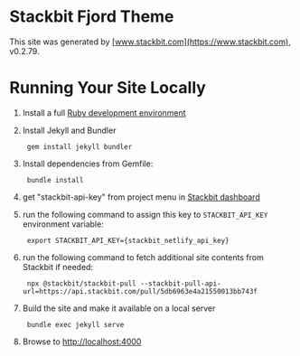 # Stackbit Fjord Theme

This site was generated by [www.stackbit.com](https://www.stackbit.com), v0.2.79.

# Running Your Site Locally

1. Install a full [Ruby development environment](https://jekyllrb.com/docs/installation/)

1. Install Jekyll and Bundler

        gem install jekyll bundler

1. Install dependencies from Gemfile:

        bundle install

1. get "stackbit-api-key" from project menu in [Stackbit dashboard](https://app.stackbit.com/dashboard)

1. run the following command to assign this key to `STACKBIT_API_KEY` environment variable:

        export STACKBIT_API_KEY={stackbit_netlify_api_key}

1. run the following command to fetch additional site contents from Stackbit if needed:

        npx @stackbit/stackbit-pull --stackbit-pull-api-url=https://api.stackbit.com/pull/5db6963e4a21550013bb743f

1. Build the site and make it available on a local server

        bundle exec jekyll serve

1. Browse to [http://localhost:4000](http://localhost:4000)
